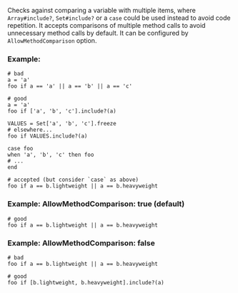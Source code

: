 Checks against comparing a variable with multiple items, where
`Array#include?`, `Set#include?` or a `case` could be used instead
to avoid code repetition.
It accepts comparisons of multiple method calls to avoid unnecessary method calls
by default. It can be configured by `AllowMethodComparison` option.

### Example:
    # bad
    a = 'a'
    foo if a == 'a' || a == 'b' || a == 'c'

    # good
    a = 'a'
    foo if ['a', 'b', 'c'].include?(a)

    VALUES = Set['a', 'b', 'c'].freeze
    # elsewhere...
    foo if VALUES.include?(a)

    case foo
    when 'a', 'b', 'c' then foo
    # ...
    end

    # accepted (but consider `case` as above)
    foo if a == b.lightweight || a == b.heavyweight

### Example: AllowMethodComparison: true (default)
    # good
    foo if a == b.lightweight || a == b.heavyweight

### Example: AllowMethodComparison: false
    # bad
    foo if a == b.lightweight || a == b.heavyweight

    # good
    foo if [b.lightweight, b.heavyweight].include?(a)